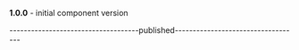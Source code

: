 **1.0.0** - initial component version

------------------------------------published-----------------------------------

